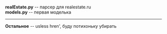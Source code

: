 **realEstate.py** -- парсер для realestate.ru <br>
**models.py** -- первая моделька

----------------------------------------

**Остальное** -- usless hren', буду потихоньку убирать